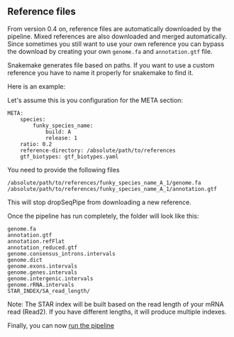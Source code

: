 Reference files
-----------------
From version 0.4 on, reference files are automatically downloaded by the pipeline. Mixed references are also downloaded and merged automatically. Since sometimes you still want to use your own reference you can bypass the download by creating your own `genome.fa` and `annotation.gtf` file.

Snakemake generates file based on paths. If you want to use a custom reference you have to name it properly for snakemake to find it.

Here is an example:

Let's assume this is you configuration for the META section:
```
META:
    species:
        funky_species_name:
            build: A
            release: 1
    ratio: 0.2
    reference-directory: /absolute/path/to/references
    gtf_biotypes: gtf_biotypes.yaml
```

You need to provide the following files

```
/absolute/path/to/references/funky_species_name_A_1/genome.fa
/absolute/path/to/references/funky_species_name_A_1/annotation.gtf
```

This will stop dropSeqPipe from downloading a new reference.


Once the pipeline has run completely, the folder will look like this:

```
genome.fa
annotation.gtf
annotation.refFlat
annotation_reduced.gtf
genome.consensus_introns.intervals
genome.dict
genome.exons.intervals
genome.genes.intervals
genome.intergenic.intervals
genome.rRNA.intervals
STAR_INDEX/SA_read_length/
```

Note: The STAR index will be built based on the read length of your mRNA read (Read2).
If you have different lengths, it will produce multiple indexes.

Finally, you can now [run the pipeline](https://github.com/Hoohm/dropSeqPipe/wiki/Running-dropSeqPipe)